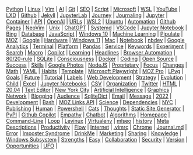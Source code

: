 
[Python](/python/) | [Linux](/linux/) | [Vim](/vim/) | [AI](/ai/) | 
[Git](/git/) | [SEO](/seo/) | [Script](/script/) | [Microsoft](/microsoft/) | 
[WSL](/wsl/) | [YouTube](/youtube/) | [LXD](/lxd/) | [Github](/github/) | 
[Jekyll](/jekyll/) | [JupyterLab](/jupyterlab/) | [Journey](/journey/) | [Journaling](/journaling/) | 
[Jupyter](/jupyter/) | [Container](/container/) | [API](/api/) | [OpenAI](/openai/) | 
[URLs](/url/) | [WSL2](/wsl2/) | [Ubuntu](/ubuntu/) | [Automation](/automation/) | 
[Github Pages](/github-pages/) | [NeoVim](/neovim/) | [Unix](/unix/) | [ChatGPT](/chatgpt/) | 
[Systemd](/systemd/) | [VSCode](/vscode/) | [Jupyter Notebook](/jupyter-notebook/) | [Bing](/bing/) | 
[Database](/database/) | [JavaScript](/javascript/) | [Windows 10](/windows-10/) | [Machine Learning](/machine-learning/) | 
[Pipulate](/pipulate/) | [MOZ](/moz/) | [Google](/google/) | [Hardware](/hardware/) | 
[Windows 11](/windows-11/) | [Mac](/mac/) | [Notebook](/notebook/) | [nbdev](/nbdev/) | 
[Google Analytics](/google-analytics/) | [Terminal](/terminal/) | [Platform](/platform/) | [Pandas](/panda/) | 
[Service](/service/) | [Keywords](/keywords/) | [Experiment](/experiment/) | [Search](/search/) | 
[Macro](/macro/) | [Copilot](/copilot/) | [Learning](/learning/) | [Headlines](/headline/) | 
[Browser Automation](/browser-automation/) | [80/20-rule](/80-20-rule/) | [SQLite](/sqlite/) | [Consciousness](/consciousness/) | 
[Docker](/docker/) | [Coding](/coding/) | [Open Source](/open-source/) | [Success](/success/) | 
[Skills](/skill/) | [Google Photos](/google-photos/) | [NodeJS](/nodejs/) | [Proprietary](/proprietary/) | 
[Focus](/focus/) | [Changes](/change/) | [Math](/math/) | [YAML](/yaml/) | 
[Habits](/habit/) | [Template](/template/) | [Microsoft Playwright](/microsoft-playwright/) | [MOZ Pro](/moz-pro/) | 
[LPvg](/lpvg/) | [Goals](/goal/) | [Future](/future/) | [Tutorial](/tutorial/) | 
[Labels](/label/) | [Web Development](/web-development/) | [Strategy](/strategy/) | [Evolution](/evolution/) | 
[Child](/child/) | [Excel](/excel/) | [Jupyter Notebooks](/jupyter-notebooks/) | [CSV](/csv/) | 
[Organization](/organization/) | [Twitter](/twitter/) | [HTML](/html/) | [20.04](/20-04/) | 
[Text Editor](/text-editor/) | [New York City](/new-york-city/) | [Artificial Intelligence](/artificial-intelligence/) | [Graphics](/graphic/) | 
[Network](/network/) | [Blogging](/blogging/) | [Audience](/audience/) | [SqliteDict](/sqlitedict/) | 
[Email](/email/) | [Message](/message/) | [2022](/2022/) | [Development](/development/) | 
[Bash](/bash/) | [MOZ Links API](/moz-links-api/) | [Science](/science/) | [Dependencies](/dependency/) | 
[NYC](/nyc/) | [Publishing](/publishing/) | [Human](/human/) | [Powershell](/powershell/) | 
[Cats](/cat/) | [Thoughts](/thought/) | [Static Site Generator](/static-site-generator/) | [PyPI](/pypi/) | 
[Github Copilot](/github-copilot/) | [Empathy](/empathy/) | [Chatbot](/chatbot/) | [Algorithms](/algorithm/) | 
[Homepage](/homepage/) | [Command-Line](/command-line/) | [Loop](/loop/) | [Levinux](/levinux/) | 
[Virtualenv](/virtualenv/) | [mlseo](/mlseo/) | [history](/history/) | [Meta Descriptions](/meta-descriptions/) | 
[Productivity](/productivity/) | [Flow](/flow/) | [Internet](/internet/) | [.vimrc](/vimrc/) | 
[Chrome](/chrome/) | [Journal.md](/journal-md/) | [Error](/error/) | [Imposter Syndrome](/imposter-syndrome/) | 
[DrinkMe](/drinkme/) | [Marketing](/marketing/) | [Sharing](/sharing/) | [Knowledge](/knowledge/) | 
[Windows Subsystem](/windows-subsystem/) | [Strengths](/strength/) | [Easy](/easy/) | [Collaboration](/collaboration/) | 
[Security](/security/) | [Version](/version/) | [Opportunities](/opportunity/) | [UFO](/ufo/) | 